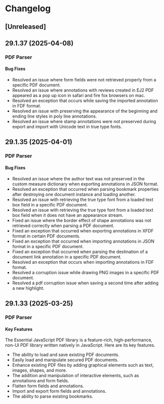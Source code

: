 # Changelog

## [Unreleased]

## 29.1.37 (2025-04-08)

### PDF Parser

#### Bug Fixes

- Resolved an issue where form fields were not retrieved properly from a specific PDF document.
- Resolved an issue where annotations with reviews created in EJ2 PDF appeared as a pop up icon in safari and fire fox browsers on mac.
- Resolved an exception that occurs while saving the imported annotation in FDF format.
- Resolved an issue with preserving the appearance of the beginning and ending line styles in poly line annotations.
- Resolved an issue where stamp annotations were not preserved during export and import with Unicode text in true type fonts.

## 29.1.35 (2025-04-01)

### PDF Parser

#### Bug Fixes

- Resolved an issue where the author text was not preserved in the custom measure dictionary when exporting annotations in JSON format.
- Resolved an exception that occurred when parsing bookmark properties after destroying one document instance and loading another.
- Resolved an issue with retrieving the true type font from a loaded text box field in a specific PDF document.
- Resolved an issue with retrieving the true type font from a loaded text box field when it does not have an appearance stream.
- Fixed an issue where the border effect of shape annotations was not retrieved correctly when parsing a PDF document.
- Fixed an exception that occurred when exporting annotations in XFDF format in certain PDF documents.
- Fixed an exception that occurred when importing annotations in JSON format in a specific PDF document.
- Fixed an exception that occurred when parsing the destination of a document link annotation in a specific PDF document.
- Resolved an exception that occurs when importing annotations in FDF format.
- Resolved a corruption issue while drawing PNG images in a specific PDF document.
- Resolved a pdf corruption issue when saving a second time after adding a new highlight.

## 29.1.33 (2025-03-25)

### PDF Parser

#### Key Features

The Essential JavaScript PDF library is a feature-rich, high-performance, non-UI PDF library written natively in JavaScript. Here are its key features.

- The ability to load and save existing PDF documents.
- Easily load and manipulate secured PDF documents.
- Enhance existing PDF files by adding graphical elements such as text, images, shapes, and more.
- The addition and manipulation of interactive elements, such as annotations and form fields.
- Flatten form fields and annotations.
- Import and export form fields and annotations.
- The ability to parse existing bookmarks.
